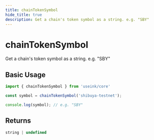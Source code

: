 ```yaml
---
title: chainTokenSymbol
hide_title: true
description: Get a chain's token symbol as a string. e.g. "SBY"
---
```


# chainTokenSymbol

Get a chain's token symbol as a string. e.g. "SBY"

## Basic Usage

```ts
import { chainTokenSymbol } from 'useink/core'

const symbol = chainTokenSymbol('shibuya-testnet');

console.log(symbol); // e.g. "SBY"
```

## Returns

```ts
string | undefined
```
